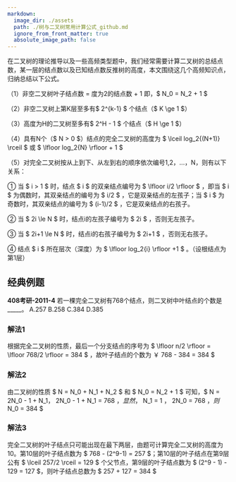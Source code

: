 ```yaml
---
markdown:
  image_dir: ./assets
  path: ./树与二叉树常用计算公式_github.md
  ignore_from_front_matter: true
  absolute_image_path: false
---
```


在二叉树的理论推导以及一些高频类型题中，我们经常需要计算二叉树的总结点数，某一层的结点数以及已知结点数反推树的高度，本文围绕这几个高频知识点，归纳总结以下公式。

（1）非空二叉树叶子结点数 = 度为2的结点数 + 1 即，$ N_0 = N_2 + 1 $

（2）非空二叉树上第K层至多有$ 2^{k-1} $ 个结点（$ K \ge 1 $）

（3）高度为H的二叉树至多有$ 2^H - 1 $ 个结点（$ H \ge 1 $）

（4）具有N个（$ N > 0 $）结点的完全二叉树的高度为 $ \lceil log_2{(N+1)} \rceil $ 或 $ \lfloor log_2{N} \rfloor + 1 $

（5）对完全二叉树按从上到下、从左到右的顺序依次编号1,2，...，N，则有以下关系：

① 当 $ i > 1 $ 时，结点 $ i $ 的双亲结点编号为 $ \lfloor i/2 \rfloor $ ，即当 $ i $ 为偶数时，其双亲结点的编号为 $ i/2 $ ，它是双亲结点的左孩子；当 $ i $ 为奇数时，其双亲结点的编号为 $ (i-1)/2 $ ，它是双亲结点的右孩子。

② 当 $ 2i \le N $ 时，结点i的左孩子编号为 $ 2i $ ，否则无左孩子。

③ 当 $ 2i+1 \le N $ 时，结点i的右孩子编号为 $ 2i+1 $ ，否则无右孩子。

④ 结点 $ i $ 所在层次（深度）为 $ \lfloor log_2{i} \rfloor +1 $ 。（设根结点为第1层）

## 经典例题
**408考研-2011-4** 若一棵完全二叉树有768个结点，则二叉树中叶结点的个数是_____。
A.257    B.258    C.384    D.385

### 解法1

根据完全二叉树的性质，最后一个分支结点的序号为 $ \lfloor n/2 \rfloor = \lfloor 768/2 \rfloor = 384 $ ，故叶子结点的个数为 ￥ 768 - 384 = 384 $

### 解法2

由二叉树的性质 $ N = N_0 + N_1 + N_2 $ 和 $ N_0 = N_2 + 1 $ 可知，$ N = 2N_0 - 1 + N_1， 2N_0 - 1 + N_1 = 768 $，显然，$ N_1 = 1 $，$ 2N_0 = 768 $，则$ N_0 = 384 $

### 解法3

完全二叉树的叶子结点只可能出现在最下两层，由题可计算完全二叉树的高度为10。第10层的叶子结点数为 $ 768 - (2^9-1) = 257 $；第10层的叶子结点在第9层公有 $ \lceil 257/2 \rceil = 129 $ 个父节点，第9层的叶子结点数为 $ (2^9 - 1) - 129 = 127 $，则叶子结点总数为 $ 257 + 127 = 384 $